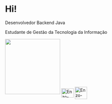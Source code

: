 #  Hi! 

Desenvolvedor Backend Java

Estudante de Gestão da Tecnologia da Informação

<div 
 <img height="180em" src="https://github-readme-stats.vercel.app/api?username=EnSo340&show_icons=true&theme=tokyonight"/>
 <img height="180em" src="https://github-readme-stats.vercel.app/api/top-langs/?username=EnSo340&layout=compact&theme=tokyonight"/>
 <img align="center" alt="Enzo-html" height="30" width="40" src="https://img.shields.io/badge/Java-ED8B00?style=for-the-badge&logo=openjdk&logoColor=white"/>
 <img align="center" alt="Enzo-html" height="40" width="40" src="https://img.shields.io/badge/MySQL-00000F?style=for-the-badge&logo=mysql&logoColor=white"/>

